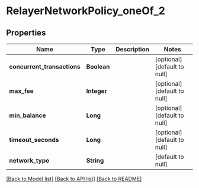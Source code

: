 # RelayerNetworkPolicy_oneOf_2
## Properties

| Name | Type | Description | Notes |
|------------ | ------------- | ------------- | -------------|
| **concurrent\_transactions** | **Boolean** |  | [optional] [default to null] |
| **max\_fee** | **Integer** |  | [optional] [default to null] |
| **min\_balance** | **Long** |  | [optional] [default to null] |
| **timeout\_seconds** | **Long** |  | [optional] [default to null] |
| **network\_type** | **String** |  | [default to null] |

[[Back to Model list]](../README.md#documentation-for-models) [[Back to API list]](../README.md#documentation-for-api-endpoints) [[Back to README]](../README.md)

